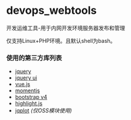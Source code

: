 # devops_webtools
开发运维工具-用于内网开发环境服务器发布和管理

仅支持Linux+PHP环境。且默认shell为bash。

### 使用的第三方库列表

+ [jquery](//jquery.com/)
+ [jquery ui](//jqueryui.com/)
+ [vue.js](//vuejs.org/)
+ [momentjs](//momentjs.com/)
+ [bootstrap v4](//getbootstrap.com)
+ [highlight.js](//highlightjs.org/)
+ [jqplot](//www.jqplot.com/) *(仅OSS模块使用)*